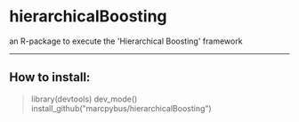 # hierarchicalBoosting
an R-package to execute the 'Hierarchical Boosting' framework


---------------
How to install:
---------------

> library(devtools)
> dev_mode()
> install_github("marcpybus/hierarchicalBoosting")
